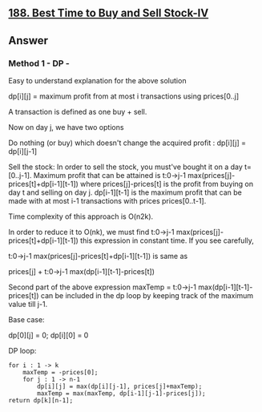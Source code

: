 ## [188. Best Time to Buy and Sell Stock-IV](https://leetcode.com/problems/best-time-to-buy-and-sell-stock-iv)


## Answer
### Method 1 - DP - 
Easy to understand explanation for the above solution

dp[i][j] = maximum profit from at most i transactions using prices[0..j]

A transaction is defined as one buy + sell.

Now on day j, we have two options

Do nothing (or buy) which doesn't change the acquired profit : dp[i][j] = dp[i][j-1]

Sell the stock: In order to sell the stock, you must've bought it on a day t=[0..j-1]. Maximum profit that can be attained is t:0->j-1 max(prices[j]-prices[t]+dp[i-1][t-1]) where prices[j]-prices[t] is the profit from buying on day t and selling on day j. dp[i-1][t-1] is the maximum profit that can be made with at most i-1 transactions with prices prices[0..t-1].

Time complexity of this approach is O(n2k).

In order to reduce it to O(nk), we must find t:0->j-1 max(prices[j]-prices[t]+dp[i-1][t-1]) this expression in constant time. If you see carefully,

t:0->j-1 max(prices[j]-prices[t]+dp[i-1][t-1]) is same as

prices[j] + t:0->j-1 max(dp[i-1][t-1]-prices[t])

Second part of the above expression maxTemp = t:0->j-1 max(dp[i-1][t-1]-prices[t]) can be included in the dp loop by keeping track of the maximum value till j-1.

Base case:

dp[0][j] = 0; dp[i][0] = 0

DP loop:
```
for i : 1 -> k
    maxTemp = -prices[0];
    for j : 1 -> n-1
        dp[i][j] = max(dp[i][j-1], prices[j]+maxTemp);
        maxTemp = max(maxTemp, dp[i-1][j-1]-prices[j]);
return dp[k][n-1];
```
```java

```
